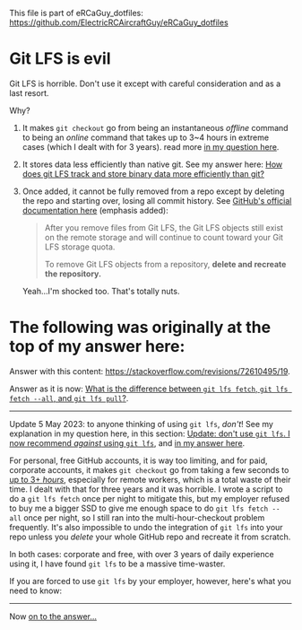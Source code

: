 This file is part of eRCaGuy_dotfiles: https://github.com/ElectricRCAircraftGuy/eRCaGuy_dotfiles


# Git LFS is evil

Git LFS is horrible. Don't use it except with careful consideration and as a last resort.

Why?

1. It makes `git checkout` go from being an instantaneous _offline_ command to being an _online_ command that takes up to 3\~4 hours in extreme cases (which I dealt with for 3 years). read more [in my question here](https://stackoverflow.com/q/75946411/4561887).
2. It stores data less efficiently than native git. See my answer here: [How does git LFS track and store binary data more efficiently than git?](https://stackoverflow.com/a/76567696/4561887)
3. Once added, it cannot be fully removed from a repo except by deleting the repo and starting over, losing all commit history. See [GitHub's official documentation here](https://docs.github.com/en/repositories/working-with-files/managing-large-files/removing-files-from-git-large-file-storage#git-lfs-objects-in-your-repository) (emphasis added): 

    > After you remove files from Git LFS, the Git LFS objects still exist on the remote storage and will continue to count toward your Git LFS storage quota.
    > 
    > To remove Git LFS objects from a repository, **delete and recreate the repository.**

    Yeah...I'm shocked too. That's totally nuts.


# The following was originally at the top of my answer here:

Answer with this content: https://stackoverflow.com/revisions/72610495/19. 

Answer as it is now: [What is the difference between `git lfs fetch`, `git lfs fetch --all`, and `git lfs pull`?](https://stackoverflow.com/a/72610495/4561887). 

---

Update 5 May 2023: to anyone thinking of using `git lfs`, _don't_! See my explanation in my question here, in this section: [Update: don't use `git lfs`. I now recommend _against_ using `git lfs`](https://stackoverflow.com/q/75946411/4561887), and [in my answer here](https://stackoverflow.com/a/76567696/4561887). 

For personal, free GitHub accounts, it is way too limiting, and for paid, corporate accounts, it makes `git checkout` go from taking a few seconds to [up to 3+ _hours_](https://stackoverflow.com/q/68552775/4561887), especially for remote workers, which is a total waste of their time. I dealt with that for three years and it was horrible. I wrote a script to do a `git lfs fetch` once per night to mitigate this, but my employer refused to buy me a bigger SSD to give me enough space to do `git lfs fetch --all` once per night, so I still ran into the multi-hour-checkout problem frequently. It's also impossible to undo the integration of `git lfs` into your repo unless you _delete_ your whole GitHub repo and recreate it from scratch.

In both cases: corporate and free, with over 3 years of daily experience using it, I have found `git lfs` to be a massive time-waster.

If you are forced to use `git lfs` by your employer, however, here's what you need to know:

---

Now [on to the answer...](https://stackoverflow.com/a/72610495/4561887)
